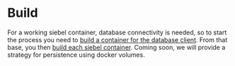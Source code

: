 # Build

For a working siebel container, database connectivity is needed, so to start the process you need to [build a container for the database client](32-bit_instantclient_12c). From that base, you then [build each siebel container](base_siebel). Coming soon, we will provide a strategy for persistence using docker volumes.
